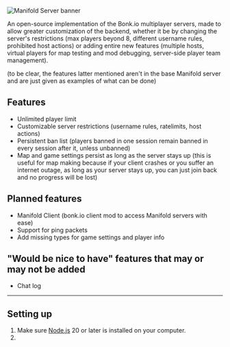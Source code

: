 ![Manifold Server banner](https://github.com/SneezingCactus/manifold-server/assets/46355725/57f20767-4796-4bf5-9cef-b4ce098215fb)

An open-source implementation of the Bonk.io multiplayer servers, made to allow greater customization of the backend, whether it be by changing the server's restrictions (max players beyond 8, different username rules, prohibited host actions) or adding entire new features (multiple hosts, virtual players for map testing and mod debugging, server-side player team management).

(to be clear, the features latter mentioned aren't in the base Manifold server and are just given as examples of what can be done)

## Features

- Unlimited player limit
- Customizable server restrictions (username rules, ratelimits, host actions)
- Persistent ban list (players banned in one session remain banned in every session after it, unless unbanned)
- Map and game settings persist as long as the server stays up (this is useful for map making because if your client crashes or you suffer an internet outage, as long as your server stays up, you can just join back and no progress will be lost)

## Planned features

- Manifold Client (bonk.io client mod to access Manifold servers with ease)
- Support for ping packets
- Add missing types for game settings and player info

## "Would be nice to have" features that may or may not be added

- Chat log

---

## Setting up

1. Make sure [Node.js](https://nodejs.org/en) 20 or later is installed on your computer.
2. 
